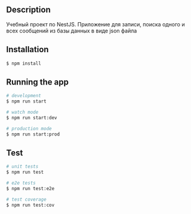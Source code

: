 
## Description

Учебный проект по NestJS. Приложение для записи, поиска одного и всех сообщений из базы данных в виде json файла

## Installation

```bash
$ npm install
```

## Running the app

```bash
# development
$ npm run start

# watch mode
$ npm run start:dev

# production mode
$ npm run start:prod
```

## Test

```bash
# unit tests
$ npm run test

# e2e tests
$ npm run test:e2e

# test coverage
$ npm run test:cov
```
